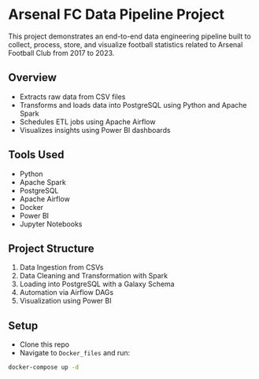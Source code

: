 # Arsenal FC Data Pipeline Project

This project demonstrates an end-to-end data engineering pipeline built to collect, process, store, and visualize football statistics related to Arsenal Football Club from 2017 to 2023.

## Overview

- Extracts raw data from CSV files
- Transforms and loads data into PostgreSQL using Python and Apache Spark
- Schedules ETL jobs using Apache Airflow
- Visualizes insights using Power BI dashboards

## Tools Used

- Python
- Apache Spark
- PostgreSQL
- Apache Airflow
- Docker
- Power BI
- Jupyter Notebooks

## Project Structure

1. Data Ingestion from CSVs
2. Data Cleaning and Transformation with Spark
3. Loading into PostgreSQL with a Galaxy Schema
4. Automation via Airflow DAGs
5. Visualization using Power BI

## Setup

- Clone this repo
- Navigate to `Docker_files` and run:

```bash
docker-compose up -d
